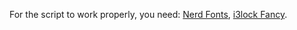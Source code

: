 For the script to work properly, you need: [Nerd Fonts](https://github.com/ryanoasis/nerd-fonts), [i3lock Fancy](https://github.com/meskarune/i3lock-fancy).
